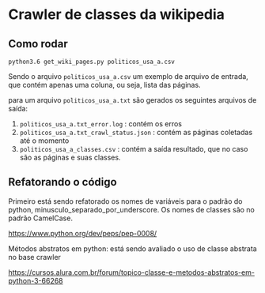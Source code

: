 # Crawler de classes da wikipedia

## Como rodar

```
python3.6 get_wiki_pages.py politicos_usa_a.csv
```

Sendo o arquivo `politicos_usa_a.csv` um exemplo de arquivo de entrada, que contém apenas uma coluna, ou seja, lista das páginas.

para um arquivo `politicos_usa_a.txt` são gerados os seguintes arquivos de saída:
1. `politicos_usa_a.txt_error.log` : contém os erros
2. `politicos_usa_a.txt_crawl_status.json` : contém as páginas coletadas até o momento
3. `politicos_usa_a_classes.csv` : contém a saída resultado, que no caso são as páginas e suas classes.

## Refatorando o código

Primeiro está sendo refatorado os nomes de variáveis para o padrão do python, minusculo_separado_por_underscore.
Os nomes de classes são no padrão CamelCase.

https://www.python.org/dev/peps/pep-0008/

Métodos abstratos em python: está sendo avaliado o uso de classe abstrata no base crawler

https://cursos.alura.com.br/forum/topico-classe-e-metodos-abstratos-em-python-3-66268

